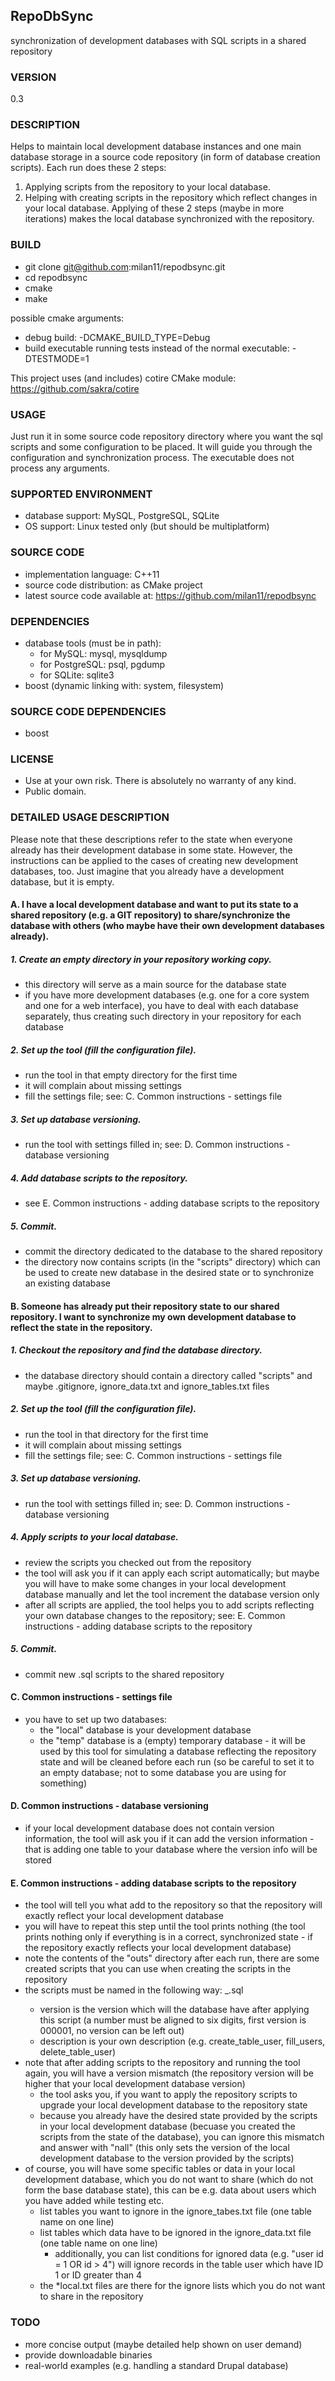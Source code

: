 ## RepoDbSync
synchronization of development databases with SQL scripts in a shared repository

### VERSION
0.3

### DESCRIPTION
Helps to maintain local development database instances and one main database storage in a source code repository (in form of database creation scripts).
Each run does these 2 steps:
1.  Applying scripts from the repository to your local database.
2.  Helping with creating scripts in the repository which reflect changes in your local database.
Applying of these 2 steps (maybe in more iterations) makes the local database synchronized with the repository.

### BUILD
* git clone git@github.com:milan11/repodbsync.git
* cd repodbsync
* cmake
* make

possible cmake arguments:
* debug build: -DCMAKE_BUILD_TYPE=Debug
* build executable running tests instead of the normal executable: -DTESTMODE=1

This project uses (and includes) cotire CMake module: https://github.com/sakra/cotire

### USAGE
Just run it in some source code repository directory where you want the sql scripts and some configuration to be placed. It will guide you through the configuration and synchronization process.
The executable does not process any arguments.

### SUPPORTED ENVIRONMENT
* database support: MySQL, PostgreSQL, SQLite
* OS support: Linux tested only (but should be multiplatform)

### SOURCE CODE
* implementation language: C++11
* source code distribution: as CMake project
* latest source code available at: https://github.com/milan11/repodbsync

### DEPENDENCIES
* database tools (must be in path):
	* for MySQL: mysql, mysqldump
	* for PostgreSQL: psql, pgdump
	* for SQLite: sqlite3
* boost (dynamic linking with: system, filesystem)

### SOURCE CODE DEPENDENCIES
* boost

### LICENSE
* Use at your own risk. There is absolutely no warranty of any kind.
* Public domain.

### DETAILED USAGE DESCRIPTION
Please note that these descriptions refer to the state when everyone already has their development database in some state. However, the instructions can be applied to the cases of creating new development databases, too. Just imagine that you already have a development database, but it is empty.

#### A. I have a local development database and want to put its state to a shared repository (e.g. a GIT repository) to share/synchronize the database with others (who maybe have their own development databases already).

##### 1. Create an empty directory in your repository working copy.
* this directory will serve as a main source for the database state
* if you have more development databases (e.g. one for a core system and one for a web interface), you have to deal with each database separately, thus creating such directory in your repository for each database

##### 2. Set up the tool (fill the configuration file).
* run the tool in that empty directory for the first time
* it will complain about missing settings
* fill the settings file; see: C. Common instructions - settings file

##### 3. Set up database versioning.
* run the tool with settings filled in; see: D. Common instructions - database versioning

##### 4. Add database scripts to the repository.
* see E. Common instructions - adding database scripts to the repository

##### 5. Commit.
* commit the directory dedicated to the database to the shared repository
* the directory now contains scripts (in the "scripts" directory) which can be used to create new database in the desired state or to synchronize an existing database

#### B. Someone has already put their repository state to our shared repository. I want to synchronize my own development database to reflect the state in the repository.

##### 1. Checkout the repository and find the database directory.
* the database directory should contain a directory called "scripts" and maybe .gitignore, ignore\_data.txt and ignore\_tables.txt files

##### 2. Set up the tool (fill the configuration file).
* run the tool in that directory for the first time
* it will complain about missing settings
* fill the settings file; see: C. Common instructions - settings file

##### 3. Set up database versioning.
* run the tool with settings filled in; see: D. Common instructions - database versioning

##### 4. Apply scripts to your local database.
* review the scripts you checked out from the repository
* the tool will ask you if it can apply each script automatically; but maybe you will have to make some changes in your local development database manually and let the tool increment the database version only
* after all scripts are applied, the tool helps you to add scripts reflecting your own database changes to the repository; see: E. Common instructions - adding database scripts to the repository

##### 5. Commit.
* commit new .sql scripts to the shared repository

#### C. Common instructions - settings file
* you have to set up two databases:
	* the "local" database is your development database
	* the "temp" database is a (empty) temporary database - it will be used by this tool for simulating a database reflecting the repository state and will be cleaned before each run (so be careful to set it to an empty database; not to some database you are using for something)

#### D. Common instructions - database versioning
* if your local development database does not contain version information, the tool will ask you if it can add the version information - that is adding one table to your database where the version info will be stored

#### E. Common instructions - adding database scripts to the repository
* the tool will tell you what add to the repository so that the repository will exactly reflect your local development database
* you will have to repeat this step until the tool prints nothing (the tool prints nothing only if everything is in a correct, synchronized state - if the repository exactly reflects your local development database)
* note the contents of the "outs" directory after each run, there are some created scripts that you can use when creating the scripts in the repository
* the scripts must be named in the following way: <version>\_<description>.sql
	* version is the version which will the database have after applying this script (a number must be aligned to six digits, first version is 000001, no version can be left out)
	* description is your own description (e.g. create\_table\_user, fill\_users, delete\_table\_user)
* note that after adding scripts to the repository and running the tool again, you will have a version mismatch (the repository version will be higher that your local development database version)
	* the tool asks you, if you want to apply the repository scripts to upgrade your local development database to the repository state
	* because you already have the desired state provided by the scripts in your local development database (becuase you created the scripts from the state of the database), you can ignore this mismatch and answer with "nall" (this only sets the version of the local development database to the version provided by the scripts)
* of course, you will have some specific tables or data in your local development database, which you do not want to share (which do not form the base database state), this can be e.g. data about users which you have added while testing etc.
	* list tables you want to ignore in the ignore\_tabes.txt file (one table name on one line)
	* list tables which data have to be ignored in the ignore\_data.txt file (one table name on one line)
		* additionally, you can list conditions for ignored data (e.g. "user id = 1 OR id > 4") will ignore records in the table user which have ID 1 or ID greater than 4
	* the \*local.txt files are there for the ignore lists which you do not want to share in the repository

### TODO
* more concise output (maybe detailed help shown on user demand)
* provide downloadable binaries
* real-world examples (e.g. handling a standard Drupal database)
